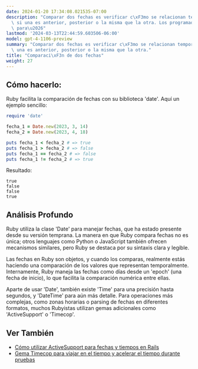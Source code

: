 ```yaml
---
date: 2024-01-20 17:34:08.021535-07:00
description: "Comparar dos fechas es verificar c\xF3mo se relacionan temporalmente:\
  \ si una es anterior, posterior o la misma que la otra. Los programadores lo hacen\
  \ para\u2026"
lastmod: '2024-03-13T22:44:59.603506-06:00'
model: gpt-4-1106-preview
summary: "Comparar dos fechas es verificar c\xF3mo se relacionan temporalmente: si\
  \ una es anterior, posterior o la misma que la otra."
title: "Comparaci\xF3n de dos fechas"
weight: 27
---
```


## Cómo hacerlo:
Ruby facilita la comparación de fechas con su biblioteca 'date'. Aquí un ejemplo sencillo:

```Ruby
require 'date'

fecha_1 = Date.new(2023, 3, 14)
fecha_2 = Date.new(2023, 4, 18)

puts fecha_1 < fecha_2 # => true
puts fecha_1 > fecha_2 # => false
puts fecha_1 == fecha_2 # => false
puts fecha_1 != fecha_2 # => true
```

Resultado:
```
true
false
false
true
```

## Análisis Profundo
Ruby utiliza la clase 'Date' para manejar fechas, que ha estado presente desde su versión temprana. La manera en que Ruby compara fechas no es única; otros lenguajes como Python o JavaScript también ofrecen mecanismos similares, pero Ruby se destaca por su sintaxis clara y legible.

Las fechas en Ruby son objetos, y cuando los comparas, realmente estás haciendo una comparación de los valores que representan temporalmente. Internamente, Ruby maneja las fechas como días desde un 'epoch' (una fecha de inicio), lo que facilita la comparación numérica entre ellas.

Aparte de usar 'Date', también existe 'Time' para una precisión hasta segundos, y 'DateTime' para aún más detalle. Para operaciones más complejas, como zonas horarias o parsing de fechas en diferentes formatos, muchos Rubyistas utilizan gemas adicionales como 'ActiveSupport' o 'Timecop'.

## Ver También
- [Cómo utilizar ActiveSupport para fechas y tiempos en Rails](https://guides.rubyonrails.org/active_support_core_extensions.html#extensions-to-date)
- [Gema Timecop para viajar en el tiempo y acelerar el tiempo durante pruebas](https://github.com/travisjeffery/timecop)
